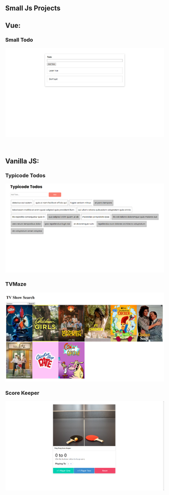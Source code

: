 ## Small Js Projects

## Vue:
### Small Todo

![Screenshot](VueTodo/VueTodo.png)

<br>

## Vanilla JS:

### Typicode Todos

![Screenshot](TypicodeTodos/TypicodeTodos.png)
### TVMaze

![Screenshot](TVMaze/TVMaze.png)
### Score Keeper

![Screenshot](ScoreKeeper/ScoreKeeper.png)